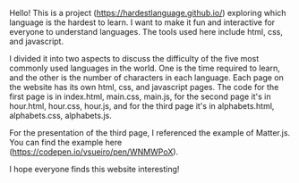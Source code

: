 Hello! This is a project (https://hardestlanguage.github.io/) exploring which language is the hardest to learn. I want to make it fun and interactive for everyone to understand languages. The tools used here include html, css, and javascript.

I divided it into two aspects to discuss the difficulty of the five most commonly used languages in the world. One is the time required to learn, and the other is the number of characters in each language. Each page on the website has its own html, css, and javascript pages. The code for the first page is in index.html, main.css, main.js, for the second page it's in hour.html, hour.css, hour.js, and for the third page it's in alphabets.html, alphabets.css, alphabets.js.

For the presentation of the third page, I referenced the example of Matter.js. You can find the example here (https://codepen.io/vsueiro/pen/WNMWPoX).

I hope everyone finds this website interesting!
